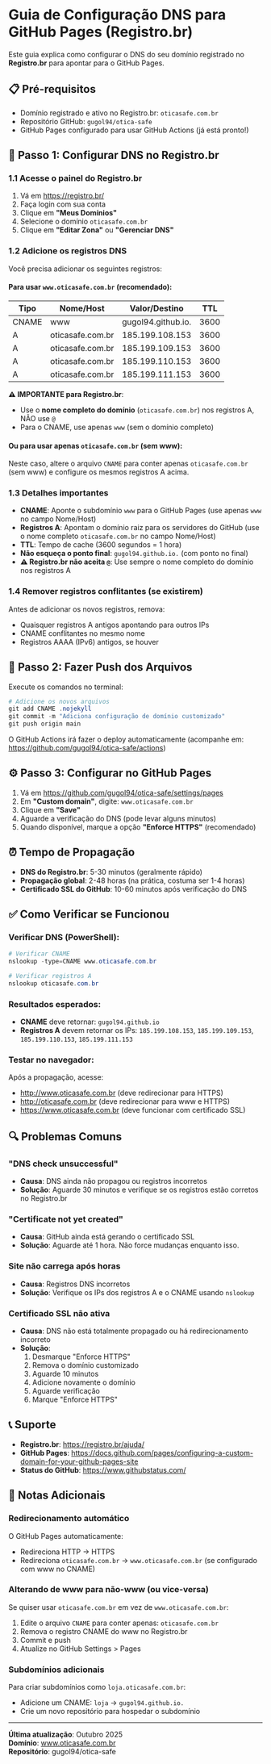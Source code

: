 # Guia de Configuração DNS para GitHub Pages (Registro.br)

Este guia explica como configurar o DNS do seu domínio registrado no **Registro.br** para apontar para o GitHub Pages.

## 📋 Pré-requisitos

- Domínio registrado e ativo no Registro.br: `oticasafe.com.br`
- Repositório GitHub: `gugol94/otica-safe`
- GitHub Pages configurado para usar GitHub Actions (já está pronto!)

## 🔧 Passo 1: Configurar DNS no Registro.br

### 1.1 Acesse o painel do Registro.br

1. Vá em https://registro.br/
2. Faça login com sua conta
3. Clique em **"Meus Domínios"**
4. Selecione o domínio `oticasafe.com.br`
5. Clique em **"Editar Zona"** ou **"Gerenciar DNS"**

### 1.2 Adicione os registros DNS

Você precisa adicionar os seguintes registros:

#### Para usar `www.oticasafe.com.br` (recomendado):

| Tipo  | Nome/Host              | Valor/Destino                      | TTL   |
|-------|------------------------|-------------------------------------|-------|
| CNAME | www                    | gugol94.github.io.                 | 3600  |
| A     | oticasafe.com.br       | 185.199.108.153                    | 3600  |
| A     | oticasafe.com.br       | 185.199.109.153                    | 3600  |
| A     | oticasafe.com.br       | 185.199.110.153                    | 3600  |
| A     | oticasafe.com.br       | 185.199.111.153                    | 3600  |

**⚠️ IMPORTANTE para Registro.br**: 
- Use o **nome completo do domínio** (`oticasafe.com.br`) nos registros A, NÃO use `@`
- Para o CNAME, use apenas `www` (sem o domínio completo)

#### Ou para usar apenas `oticasafe.com.br` (sem www):

Neste caso, altere o arquivo `CNAME` para conter apenas `oticasafe.com.br` (sem www) e configure os mesmos registros A acima.

### 1.3 Detalhes importantes

- **CNAME**: Aponte o subdomínio `www` para o GitHub Pages (use apenas `www` no campo Nome/Host)
- **Registros A**: Apontam o domínio raiz para os servidores do GitHub (use o nome completo `oticasafe.com.br` no campo Nome/Host)
- **TTL**: Tempo de cache (3600 segundos = 1 hora)
- **Não esqueça o ponto final**: `gugol94.github.io.` (com ponto no final)
- **⚠️ Registro.br não aceita `@`**: Use sempre o nome completo do domínio nos registros A

### 1.4 Remover registros conflitantes (se existirem)

Antes de adicionar os novos registros, remova:
- Quaisquer registros A antigos apontando para outros IPs
- CNAME conflitantes no mesmo nome
- Registros AAAA (IPv6) antigos, se houver

## 🚀 Passo 2: Fazer Push dos Arquivos

Execute os comandos no terminal:

```powershell
# Adicione os novos arquivos
git add CNAME .nojekyll
git commit -m "Adiciona configuração de domínio customizado"
git push origin main
```

O GitHub Actions irá fazer o deploy automaticamente (acompanhe em: https://github.com/gugol94/otica-safe/actions)

## ⚙️ Passo 3: Configurar no GitHub Pages

1. Vá em https://github.com/gugol94/otica-safe/settings/pages
2. Em **"Custom domain"**, digite: `www.oticasafe.com.br`
3. Clique em **"Save"**
4. Aguarde a verificação do DNS (pode levar alguns minutos)
5. Quando disponível, marque a opção **"Enforce HTTPS"** (recomendado)

## ⏰ Tempo de Propagação

- **DNS do Registro.br**: 5-30 minutos (geralmente rápido)
- **Propagação global**: 2-48 horas (na prática, costuma ser 1-4 horas)
- **Certificado SSL do GitHub**: 10-60 minutos após verificação do DNS

## ✅ Como Verificar se Funcionou

### Verificar DNS (PowerShell):

```powershell
# Verificar CNAME
nslookup -type=CNAME www.oticasafe.com.br

# Verificar registros A
nslookup oticasafe.com.br
```

### Resultados esperados:

- **CNAME** deve retornar: `gugol94.github.io`
- **Registros A** devem retornar os IPs: `185.199.108.153`, `185.199.109.153`, `185.199.110.153`, `185.199.111.153`

### Testar no navegador:

Após a propagação, acesse:
- http://www.oticasafe.com.br (deve redirecionar para HTTPS)
- http://oticasafe.com.br (deve redirecionar para www e HTTPS)
- https://www.oticasafe.com.br (deve funcionar com certificado SSL)

## 🔍 Problemas Comuns

### "DNS check unsuccessful"
- **Causa**: DNS ainda não propagou ou registros incorretos
- **Solução**: Aguarde 30 minutos e verifique se os registros estão corretos no Registro.br

### "Certificate not yet created"
- **Causa**: GitHub ainda está gerando o certificado SSL
- **Solução**: Aguarde até 1 hora. Não force mudanças enquanto isso.

### Site não carrega após horas
- **Causa**: Registros DNS incorretos
- **Solução**: Verifique os IPs dos registros A e o CNAME usando `nslookup`

### Certificado SSL não ativa
- **Causa**: DNS não está totalmente propagado ou há redirecionamento incorreto
- **Solução**: 
  1. Desmarque "Enforce HTTPS"
  2. Remova o domínio customizado
  3. Aguarde 10 minutos
  4. Adicione novamente o domínio
  5. Aguarde verificação
  6. Marque "Enforce HTTPS"

## 📞 Suporte

- **Registro.br**: https://registro.br/ajuda/
- **GitHub Pages**: https://docs.github.com/pages/configuring-a-custom-domain-for-your-github-pages-site
- **Status do GitHub**: https://www.githubstatus.com/

## 📝 Notas Adicionais

### Redirecionamento automático

O GitHub Pages automaticamente:
- Redireciona HTTP → HTTPS
- Redireciona `oticasafe.com.br` → `www.oticasafe.com.br` (se configurado com www no CNAME)

### Alterando de www para não-www (ou vice-versa)

Se quiser usar `oticasafe.com.br` em vez de `www.oticasafe.com.br`:

1. Edite o arquivo `CNAME` para conter apenas: `oticasafe.com.br`
2. Remova o registro CNAME do www no Registro.br
3. Commit e push
4. Atualize no GitHub Settings > Pages

### Subdomínios adicionais

Para criar subdomínios como `loja.oticasafe.com.br`:
- Adicione um CNAME: `loja` → `gugol94.github.io.`
- Crie um novo repositório para hospedar o subdomínio

---

**Última atualização**: Outubro 2025  
**Domínio**: www.oticasafe.com.br  
**Repositório**: gugol94/otica-safe
